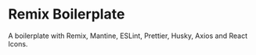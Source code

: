 # Remix Boilerplate

A boilerplate with Remix, Mantine, ESLint, Prettier, Husky, Axios and React Icons.
